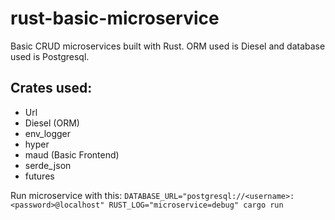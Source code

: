 # rust-basic-microservice

Basic CRUD microservices built with Rust. ORM used is Diesel and database used is Postgresql.

## Crates used:
- Url 
- Diesel (ORM)
- env_logger
- hyper
- maud (Basic Frontend)
- serde_json
- futures

Run microservice with this:
`DATABASE_URL="postgresql://<username>:<password>@localhost" RUST_LOG="microservice=debug" cargo run`